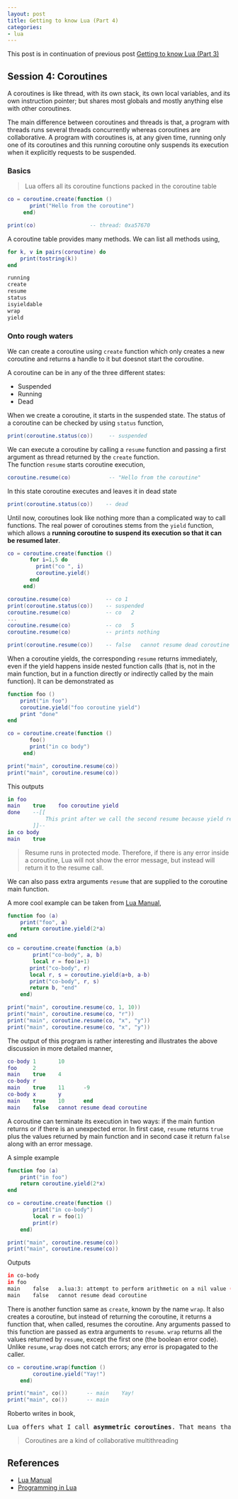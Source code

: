 ```yaml
---
layout: post
title: Getting to know Lua (Part 4)
categories:
- lua
---
```


This post is in continuation of previous post [Getting to know Lua (Part 3)](/posts/getting-to-know-lua-3.html)

## Session 4: Coroutines

A coroutines is like thread, with its own stack, its own local variables, and its own instruction pointer; but shares most globals and mostly anything else with other coroutines. 

The main difference between coroutines and threads is that, a program with threads runs several threads concurrently whereas coroutines are collaborative.
A program with coroutines is, at any given time, running only one of its coroutines and this running coroutine only suspends its execution when it explicitly requests to be suspended.

### Basics

> Lua offers all its coroutine functions packed in the coroutine table

```lua
co = coroutine.create(function ()
       print("Hello from the coroutine")
     end)

print(co)                 -- thread: 0xa57670
```

A coroutine table provides many methods. We can list all methods using,
```lua
for k, v in pairs(coroutine) do
    print(tostring(k))
end
```

```bash
running
create
resume
status
isyieldable
wrap
yield
```

### Onto rough waters

We can create a coroutine using `create` function which only creates a new coroutine and returns a handle to it but doesnot start the coroutine.

A coroutine can be in any of the three different states:
- Suspended
- Running
- Dead

When we create a coroutine, it starts in the suspended state. The status of a coroutine can be checked by using `status` function,

```lua
print(coroutine.status(co))     -- suspended
```

We can execute a coroutine by calling a `resume` function and passing a first argument as thread returned by the `create` function.  
The function `resume` starts coroutine execution,

```lua
coroutine.resume(co)            -- "Hello from the coroutine"
```

In this state coroutine executes and leaves it in dead state

```lua
print(coroutine.status(co))    -- dead
```

Until now, coroutines look like nothing more than a complicated way to call functions. The real power of coroutines stems from the `yield` function, which allows a **running coroutine to suspend its execution so that it can be resumed later**.

```lua
co = coroutine.create(function ()
       for i=1,5 do
         print("co ", i)
         coroutine.yield()
       end
     end)

coroutine.resume(co)           -- co 1
print(coroutine.status(co))    -- suspended
coroutine.resume(co)           -- co   2
...
coroutine.resume(co)           -- co   5
coroutine.resume(co)           -- prints nothing

print(coroutine.resume(co))    -- false   cannot resume dead coroutine
```

When a coroutine yields, the corresponding `resume` returns immediately, even if the yield happens inside nested function calls (that is, not in the main function, but in a function directly or indirectly called by the main function). It can be demonstrated as

```lua
function foo ()
    print("in foo")
    coroutine.yield("foo coroutine yield")
    print "done"
end

co = coroutine.create(function ()
       foo()
       print("in co body")
     end)

print("main", coroutine.resume(co))
print("main", coroutine.resume(co))
```

This outputs

```lua
in foo
main    true    foo coroutine yield
done    --[[
            This print after we call the second resume because yield returned the function at an early stage
        ]]--
in co body
main    true
```

> Resume runs in protected mode. Therefore, if there is any error inside a coroutine, Lua will not show the error message, but instead will return it to the resume call.

We can also pass extra arguments `resume` that are supplied to the coroutine main function.   

A more cool example can be taken from [Lua Manual](http://www.lua.org/manual/5.2/manual.html#2.6),

```lua
function foo (a)
    print("foo", a)
    return coroutine.yield(2*a)
end

co = coroutine.create(function (a,b)
        print("co-body", a, b)
        local r = foo(a+1)
       print("co-body", r)
       local r, s = coroutine.yield(a+b, a-b)
       print("co-body", r, s)
       return b, "end"
    end)

print("main", coroutine.resume(co, 1, 10))
print("main", coroutine.resume(co, "r"))
print("main", coroutine.resume(co, "x", "y"))
print("main", coroutine.resume(co, "x", "y"))
```

The output of this program is rather interesting and illustrates the above discussion in more detailed manner,

```lua
co-body 1       10
foo     2
main    true    4
co-body r
main    true    11      -9
co-body x       y
main    true    10      end
main    false   cannot resume dead coroutine
```

A coroutine can terminate its execution in two ways: if the main funtion returns or if there is an unexpected error. In first case, `resume` returns `true` plus the values returned by main function and in second case it return `false` along with an error message.

A simple example

```lua
function foo (a)
    print("in foo")
    return coroutine.yield(2*x)
end

co = coroutine.create(function ()
        print("in co-body")
        local r = foo(1)
        print(r)
    end)

print("main", coroutine.resume(co))
print("main", coroutine.resume(co))
```

Outputs

```bash
in co-body
in foo
main    false   a.lua:3: attempt to perform arithmetic on a nil value (global 'x')
main    false   cannot resume dead coroutine
```

There is another function same as `create`, known by the name `wrap`. It also creates a coroutine, but instead of returning the coroutine, it returns a function that, when called, resumes the coroutine. Any arguments passed to this function are passed as extra arguments to `resume`. `wrap` returns all the values returned by `resume`, except the first one (the boolean error code). Unlike `resume`, `wrap` does not catch errors; any error is propagated to the caller.

```lua
co = coroutine.wrap(function ()
        coroutine.yield("Yay!")
    end)

print("main", co())      -- main    Yay!
print("main", co())      -- main
```

Roberto writes in book,

<pre style="text-align: justify; word-break: normal;">
Lua offers what I call <b>asymmetric coroutines</b>. That means that it has a function to suspend the execution of a coroutine and a different function to resume a suspended coroutine. Some other languages offer symmetric coroutines, where there is only one function to transfer control from any coroutine to another.
</pre>

> Coroutines are a kind of collaborative multithreading

## References

- [Lua Manual](http://www.lua.org/manual/5.2/manual.html)
- [Programming in Lua](https://www.lua.org/pil)
